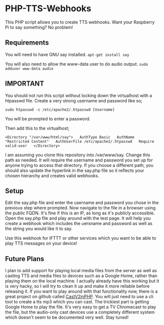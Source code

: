 # PHP-TTS-Webhooks
This PHP script allows you to create TTS webhooks. Want your Raspberry Pi to say something? No problem!
  
## Requirements
You will need to have GNU say installed. 
`apt-get install say`

You will also need to allow the www-data user to do audio output.
`sudo adduser www-data audio`

## IMPORTANT
You should not run this script without locking down the virtualhost with a htpasswd file. Create a very strong username and password like so;
  
`sudo htpasswd -c /etc/apache2/.htpasswd [Username]`
  
You will be prompted to enter a password.
  
Then add this to the virtualhost;
  
`<Directory "/var/www/html/say">  
  AuthType Basic  
  AuthName "Restricted Content"  
  AuthUserFile /etc/apache2/.htpasswd  
  Require valid-user  
</Directory>`  
  
I am assuming you clone this repository into /var/www/say. Change this path as needed. It will require the username and password you set up for anyone trying to access that directory. If you choose a different path, you should also update the hyperlink in the say.php file so it reflects your chosen hierarchy and creates valid webhooks.
  
## Setup
  
Edit the say.php file and enter the username and password you chose in the previous step where prompted. Now navigate to the file in a browser using the public FQDN. It's fine if this is an IP, as long as it's publicly accessible. Open the say.php file and play around with the test page. It will help you create a webhook which includes the uersname and password as well as the string you would like it to say. 
  
Use this webhook for IFTTT or other services which you want to be able to play TTS messages on your device!


## Future Plans
I plan to add support for playing local media files from the server as well as casting TTS and media files to devices such as a Google Home, rather than playing them on the local machine. I actually already have this working but it is very hacky, so I will try to clean it up and make it more reliable before releasing it. If you want to play around with that functionality now, there is a great project on github called [CastV2inPHP](https://github.com/ChrisRidings/CastV2inPHP). You will just need to use a cli tool to create a tts mp3 which you can cast. The trickiest part is getting Google Home to play the file. It's very easy to get a TV Chromecast to play the file, but the audio-only cast devices use a completely different system which doesn't seem to be documented very well. Stay tuned!
